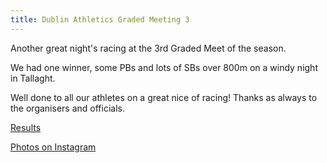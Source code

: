 ```yaml
---
title: Dublin Athletics Graded Meeting 3 
---
```

Another great night's racing at the 3rd Graded Meet of the season. 

We had one winner, some PBs and lots of SBs over 800m on a windy night in Tallaght. 

Well done to all our athletes on a great nice of racing! 
Thanks as always to the organisers and officials. 

 <a href="/races/2022-05-25-Dublin-Graded-3/" target="_blank" rel="noopener noreferrer">Results</a>

<a href="https://www.instagram.com/p/Cd_t-drMcED/" target="_blank" rel="noopener noreferrer">Photos on Instagram</a>